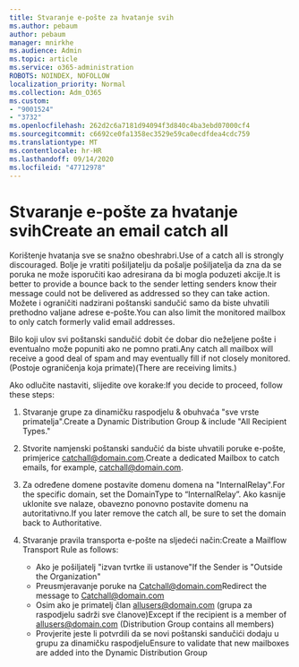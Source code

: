 ```yaml
---
title: Stvaranje e-pošte za hvatanje svih
ms.author: pebaum
author: pebaum
manager: mnirkhe
ms.audience: Admin
ms.topic: article
ms.service: o365-administration
ROBOTS: NOINDEX, NOFOLLOW
localization_priority: Normal
ms.collection: Adm_O365
ms.custom:
- "9001524"
- "3732"
ms.openlocfilehash: 262d2c6a7181d94094f3d840c4ba3ebd07000cf4
ms.sourcegitcommit: c6692ce0fa1358ec3529e59ca0ecdfdea4cdc759
ms.translationtype: MT
ms.contentlocale: hr-HR
ms.lasthandoff: 09/14/2020
ms.locfileid: "47712978"
---
```

# <a name="create-an-email-catch-all"></a><span data-ttu-id="04a65-102">Stvaranje e-pošte za hvatanje svih</span><span class="sxs-lookup"><span data-stu-id="04a65-102">Create an email catch all</span></span>

<span data-ttu-id="04a65-103">Korištenje hvatanja sve se snažno obeshrabri.</span><span class="sxs-lookup"><span data-stu-id="04a65-103">Use of a catch all is strongly discouraged.</span></span> <span data-ttu-id="04a65-104">Bolje je vratiti pošiljatelju da pošalje pošiljatelja da zna da se poruka ne može isporučiti kao adresirana da bi mogla poduzeti akcije.</span><span class="sxs-lookup"><span data-stu-id="04a65-104">It is better to provide a bounce back to the sender letting senders know their message could not be delivered as addressed so they can take action.</span></span> <span data-ttu-id="04a65-105">Možete i ograničiti nadzirani poštanski sandučić samo da biste uhvatili prethodno valjane adrese e-pošte.</span><span class="sxs-lookup"><span data-stu-id="04a65-105">You can also limit the monitored mailbox to only catch formerly valid email addresses.</span></span> 

<span data-ttu-id="04a65-106">Bilo koji ulov svi poštanski sandučić dobit će dobar dio neželjene pošte i eventualno može popuniti ako ne pomno prati.</span><span class="sxs-lookup"><span data-stu-id="04a65-106">Any catch all mailbox will receive a good deal of spam and may eventually fill if not closely monitored.</span></span> <span data-ttu-id="04a65-107">(Postoje ograničenja koja primate)</span><span class="sxs-lookup"><span data-stu-id="04a65-107">(There are receiving limits.)</span></span> 

<span data-ttu-id="04a65-108">Ako odlučite nastaviti, slijedite ove korake:</span><span class="sxs-lookup"><span data-stu-id="04a65-108">If you decide to proceed, follow these steps:</span></span>

1. <span data-ttu-id="04a65-109">Stvaranje grupe za dinamičku raspodjelu & obuhvaća "sve vrste primatelja".</span><span class="sxs-lookup"><span data-stu-id="04a65-109">Create a Dynamic Distribution Group & include "All Recipient Types."</span></span>

2. <span data-ttu-id="04a65-110">Stvorite namjenski poštanski sandučić da biste uhvatili poruke e-pošte, primjerice catchall@domain.com.</span><span class="sxs-lookup"><span data-stu-id="04a65-110">Create a dedicated Mailbox to catch emails, for example, catchall@domain.com.</span></span>

3. <span data-ttu-id="04a65-111">Za određene domene postavite domenu domena na "InternalRelay".</span><span class="sxs-lookup"><span data-stu-id="04a65-111">For the specific domain, set the DomainType to “InternalRelay”.</span></span> <span data-ttu-id="04a65-112">Ako kasnije uklonite sve nalaze, obavezno ponovno postavite domenu na autoritativno.</span><span class="sxs-lookup"><span data-stu-id="04a65-112">If you later remove the catch all, be sure to set the domain back to Authoritative.</span></span>

4. <span data-ttu-id="04a65-113">Stvaranje pravila transporta e-pošte na sljedeći način:</span><span class="sxs-lookup"><span data-stu-id="04a65-113">Create a Mailflow Transport Rule as follows:</span></span>

    - <span data-ttu-id="04a65-114">Ako je pošiljatelj "izvan tvrtke ili ustanove"</span><span class="sxs-lookup"><span data-stu-id="04a65-114">If the Sender is "Outside the Organization"</span></span>
    - <span data-ttu-id="04a65-115">Preusmjeravanje poruke na Catchall@domain.com</span><span class="sxs-lookup"><span data-stu-id="04a65-115">Redirect the message to Catchall@domain.com</span></span>
    - <span data-ttu-id="04a65-116">Osim ako je primatelj član allusers@domain.com (grupa za raspodjelu sadrži sve članove)</span><span class="sxs-lookup"><span data-stu-id="04a65-116">Except if the recipient is a member of allusers@domain.com (Distribution Group contains all members)</span></span>
    - <span data-ttu-id="04a65-117">Provjerite jeste li potvrdili da se novi poštanski sandučići dodaju u grupu za dinamičku raspodjelu</span><span class="sxs-lookup"><span data-stu-id="04a65-117">Ensure to validate that new mailboxes are added into the Dynamic Distribution Group</span></span>
